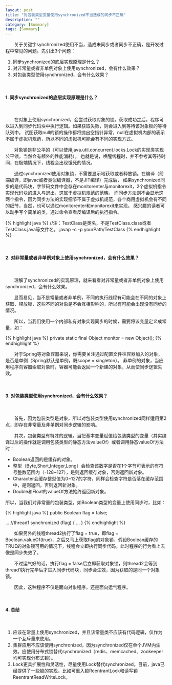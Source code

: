 ```yaml
---
layout: post
title: "对包装类型变量使用synchronized不当造成的同步不正确"
description: ""
category: [Summary]
tags: [Summary]
---
```

<link rel="stylesheet" href="{{ site.baseurl }}/css/pygments.css">

&#160; &#160; &#160; &#160;关于关键字synchronized使用不当，造成未同步或者同步不正确，是开发过程中常见的问题。先引出3个问题：

1. 同步synchronized的底层实现原理是什么？
2. 对非常量或者非单例对象上使用synchronized，会有什么效果？
3. 对包装类型使用synchronized，会有什么效果？

<br>

<!-- more -->

#### 1. 同步synchronized的底层实现原理是什么？

<br>

&#160; &#160; &#160; &#160;在对象上使用synchronized，会尝试获取对象的锁。获取成功之后，程序可以进入到同步代码块中执行逻辑。如果获取失败，则会进入到等待该对象锁的等待队列中。
试图获取null的锁的操作都将抛出空指针异常，null在虚拟机内部的表示不属于虚拟机规范，所以不同的虚拟机可能会有不同的实现方式。

&#160; &#160; &#160; &#160;对象锁是非公平的（可以使用java.util.concurrent.locks.Lock的实现类实现公平锁，当然会有额外的性能消耗），
也就是说，唤醒线程时，并不参考其等待时间，在极端情况下，线程会出现饿死的情况。

&#160; &#160; &#160; &#160;通过synchronized使用对象锁，不需要显示地获取或者释放锁。在编译（前端编译，即javac或者类似编译器，不是JIT编译）完成后，
如果synchronized同步的是代码块，字节码文件中会存在monitorenter与monitorexit，2个虚拟机指令实现代码块的进入与退出，这属于虚拟机规范的范畴。
而同步方法则不会显示这两个指令，因为同步方法的实现细节不属于虚拟机规范，各个商用虚拟机会有不同的细节，当然，也可以通过monitorenter和monitorexit来实现。
感兴趣的读者可以动手写个简单的类，通过命令查看反编译后的执行指令。

{% highlight java %}
//注：TestClass是类名，不是TestClass.class或者TestClass.java等文件名。
javap -c -p yourPath/TestClass
{% endhighlight %}


<br>

#### 2. 对非常量或者非单例对象上使用synchronized，会有什么效果？

<br>

&#160; &#160; &#160; &#160;理解了synchronized的实现原理，就来看看对非常量或者非单例对象上使用synchronized，会有什么效果。

&#160; &#160; &#160; &#160;显而易见，当不是常量或者非单例，不同的执行线程有可能会在不同的对象上获取、释放锁，这些不同的对象是不会互相影响的，所以有可能会出现没有同步的情况。

&#160; &#160; &#160; &#160;所以，当我们使用一个内部私有对象实现同步的时候，需要将该变量定义成常量，如：

{% highlight java %}
private static final Object monitor = new Object();
{% endhighlight %}

&#160; &#160; &#160; &#160;对于Spring等对象容器来说，你需要关注通过配置文件往容器加入的对象，是否是单例（Spring默认是单例，既scope = singleton）。
非单例的对象，当应用程序向容器索取对象时，容器可能会返回一个新建的对象，从而使同步逻辑失效。

<br>

#### 3. 对包装类型使用synchronized，会有什么效果？

<br>

&#160; &#160; &#160; &#160;首先，因为包装类型是对象，所以对包装类型使用synchronized同样适用第2点，即存在非常量及非单例对同步逻辑的影响。

&#160; &#160; &#160; &#160;其次，包装类型有特殊的逻辑。当把基本变量赋值给包装类型的变量（其实编译过后的操作就是调用包装类型的静态方法valueOf）或者调用静态valueOf方法时：

* Boolean返回的是缓存的对象。
* 整型（Byte,Short,Integer,Long）会检查该数字是否在1个字节可表示的有符号整数范围内（-128~127），是则返回缓存对象，否则返回新对象。
* Character会缓存整型值为0~127的字符，同样会检查字符是否落在缓存范围中，是则返回，否则返回新对象。
* Double和Float的valueOf方法始终返回新对象。

所以，当我们对非常量的包装类型，如Boolean类型的变量上使用同步时，比如：

{% highlight java %}
public Boolean flag = false;

...
//thread1
synchronized (flag) {
...
}
{% endhighlight %}

&#160; &#160; &#160; &#160;如果另外的线程thread2执行了flag = true，即flag = Boolean.valueOf(true)，之后又马上获取flag的对象锁，假设Boolean缓存的TRUE的对象锁可用的情况下，线程会立即执行同步代码，此时程序的行为看上去像是同步失效了。

&#160; &#160; &#160; &#160;不过运气好的话，执行flag = false后立即获取对象锁，则thread2会等到thread1执行完毕后才进入同步代码块，同步会生效，因为获取的是同一个对象锁。

&#160; &#160; &#160; &#160;因此，这种程序不仅是面向对象程序，还是面向运气程序。

<br>

#### 4. 总结

<br>

1. 应该在常量上使用synchronized，并且该常量类不应该有代码逻辑，仅作为一个互斥量来使用。
2. 集群应用不应该使用synchronized，因为synchronized仅在单个JVM内生效。应使用分布式锁替代synchronized（redis、memcached、zookeeper均可实现分布式锁）。
3. Lock更具扩展性和灵活性，尽量使用Lock替代synchronized。目前，java已经提供了一些锁的实现，比如可重入锁ReentrantLock和读写锁ReentrantReadWriteLock。